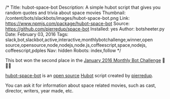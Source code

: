 /*
Title: hubot-space-bot
Description: A simple hubot script that gives you random quotes and trivia about space movies
Thumbnail: /content/bots/slackbots/images/hubot-space-bot.png
Link: https://www.npmjs.com/package/hubot-space-bot
Source: https://github.com/pierredup/space-bot
Installed: yes
Author: botsheeter.py
Date: February 03, 2016
Tags: slack,bot,slackbot,active,interactive,monthlybotchallenge,winner,open source,opensource,node,nodejs,node.js,coffeescript,space,nodejs, coffeescript,pdples
Nav: hidden
Robots: index,follow
*/

<div class="note">
  <p>
    This bot won the second place in the <a href="/monthly-bot-challenge/2016-january/">January 2016 Monthly Bot Challenge</a> 👏👏👏
  </p>
</div>

[hubot-space-bot](https://www.npmjs.com/package/hubot-space-bot) is an [open source](https://github.com/pierredup/space-bot) [Hubot](https://hubot.github.com/) script created by [pierredup](https://twitter.com/pdples). 

You can ask it for information about space related movies, such as cast, director, writers, year made, etc.
